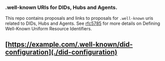 ### .well-known URIs for DIDs, Hubs and Agents.

This repo contains proposals and links to proposals for `.well-known` uris related to DIDs, Hubs and Agents. See [rfc5785](https://tools.ietf.org/html/rfc5785) for more details on Defining Well-Known Uniform Resource Identifiers.

## [https://example.com/.well-known/did-configuration](./did-configuration)
